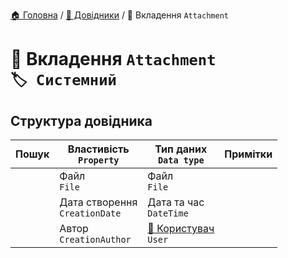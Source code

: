 ﻿[🏠 Головна](../README.MD) / [📘 Довідники](./README.MD) / 📘 Вкладення `Attachment` 

# 📘 Вкладення `Attachment` </br> `🏷️ Системний`

## Структура довідника

| Пошук | Властивість </br> `Property` | Тип даних </br> `Data type` | Примітки |
| --- | --- | --- | --- |
|  | Файл </br> `File` | Файл  </br> `File` |  |
|  | Дата створення </br> `CreationDate` | Дата та час  </br> `DateTime` |  |
|  | Автор </br> `CreationAuthor` | [📘 Користувач](./User.md) </br> `User` |  |